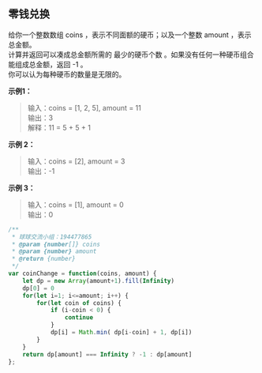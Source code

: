 
## 零钱兑换
给你一个整数数组 coins ，表示不同面额的硬币；以及一个整数 amount ，表示总金额。\
计算并返回可以凑成总金额所需的 最少的硬币个数 。如果没有任何一种硬币组合能组成总金额，返回 -1 。\
你可以认为每种硬币的数量是无限的。

**示例1：**
>输入：coins = [1, 2, 5], amount = 11\
输出：3\
解释：11 = 5 + 5 + 1

**示例 2：**
> 输入：coins = [2], amount = 3\
输出：-1

**示例 3：**
> 输入：coins = [1], amount = 0\
输出：0


```js
/**
 * 球球交流小组：194477865
 * @param {number[]} coins
 * @param {number} amount
 * @return {number}
 */
var coinChange = function(coins, amount) {
    let dp = new Array(amount+1).fill(Infinity)
    dp[0] = 0
    for(let i=1; i<=amount; i++) {
        for(let coin of coins) {
            if (i-coin < 0) {
                continue
            } 
            dp[i] = Math.min( dp[i-coin] + 1, dp[i])
        }
    }
    return dp[amount] === Infinity ? -1 : dp[amount]
};
```